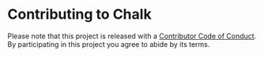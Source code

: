# Contributing to Chalk

Please note that this project is released with a [Contributor Code of Conduct](code-of-conduct.md). By participating in this project you agree to abide by its terms.
